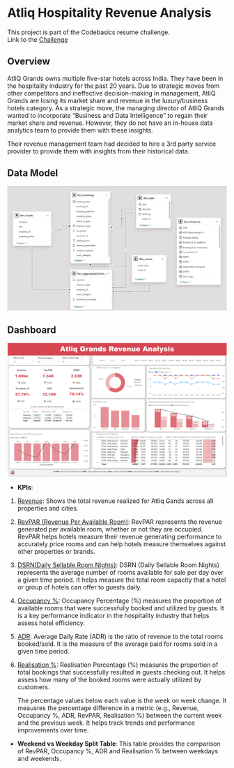 # Atliq Hospitality Revenue Analysis
This project is part of the Codebasics resume challenge. </br>
Link to the [Challenge](https://codebasics.io/challenge/codebasics-resume-project-challenge/4)
## Overview
AtliQ Grands owns multiple five-star hotels across India. They have been in the hospitality industry for the past 20 years. Due to strategic moves from other competitors and ineffective decision-making in management, AtliQ Grands are losing its market share and revenue in the luxury/business hotels category. As a strategic move, the managing director of AtliQ Grands wanted to incorporate “Business and Data Intelligence” to regain their market share and revenue. However, they do not have an in-house data analytics team to provide them with these insights.

Their revenue management team had decided to hire a 3rd party service provider to provide them with insights from their historical data.

## Data Model
![Data Model](/Resources/data_model.png)
## Dashboard
![](/Resources/Dashboard.png)
*  **KPIs**:
  1. <ins>Revenue</ins>: Shows the total revenue realized for Atliq Gands across all properties and cities.
  2. <ins>RevPAR (Revenue Per Available Room)</ins>: RevPAR represents the revenue generated per available room, whether or not they are occupied. RevPAR helps hotels measure their revenue generating performance to accurately price rooms and can help hotels measure themselves against other properties or brands.
  3. <ins>DSRN(Daily Sellable Room Nights)</ins>: DSRN (Daily Sellable Room Nights) represents the average number of rooms available for sale per day over a given time period. It helps measure the total room capacity that a hotel or group of hotels can offer to guests daily.
  4. <ins>Occupancy %</ins>: Occupancy Percentage (%) measures the proportion of available rooms that were successfully booked and utilized by guests. It is a key performance indicator in the hospitality industry that helps assess hotel efficiency.
  5. <ins>ADR</ins>: Average Daily Rate (ADR) is the ratio of revenue to the total rooms booked/sold. It is the measure of the average paid for rooms sold in a given time period.
  6. <ins>Realisation %</ins>: Realisation Percentage (%) measures the proportion of total bookings that successfully resulted in guests checking out. It helps assess how many of the booked rooms were actually utilized by customers.

     The percentage values below each value is the week on week change. It meausres the percentage difference in a metric (e.g., Revenue, Occupancy %, ADR, RevPAR, Realisation %) between the current week and the previous week. It helps track trends and performance improvements over time.

*  **Weekend vs Weekday Split Table**: This table provides the comparison of RevPAR, Occupancy %, ADR and Realisation % between weekdays and weekends.
     

    
